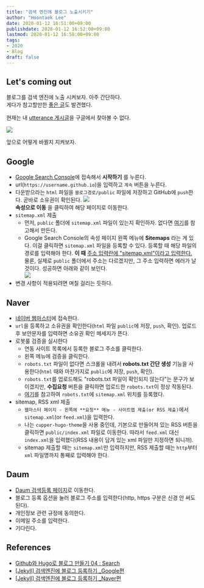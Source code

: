 ```yaml
---
title: "검색 엔진에 블로그 노출시키기"
author: "Hoontaek Lee"
date: 2020-01-12 16:51:00+09:00
publishdate: 2020-01-12 16:52:00+09:00
lastmod: 2020-01-12 16:58:00+09:00
tags:
- 2020
- Blog
draft: false
---
```


## Let's coming out
블로그를 검색 엔진에 노출 시켜보자. 아주 간단하다.  
게다가 참고할만한 [좋은 글](https://tinnia.github.io/blog/post4/)도 발견했다.

현재는 내 [utterance 게시글](/20200101_add_utterances)을 구글에서 찾아볼 수 없다.

![](/post/20200112_검색엔진노출/20200112_검색엔진노출_fig1.jpg)

앞으로 어떻게 바뀔지 지켜보자.

## Google

- [Google Search Console](https://search.google.com/search-console/about?hl=ko)에 접속해서 **시작하기** 를 누른다.
- url(`https://username.github.io`)을 입력하고 `계속` 버튼을 누른다.
- 다운받으라는 `html` 파일을 `블로그경로/public` 파일에 저장하고 GitHub에 `push`한다. 곧바로 소유권이 확인된다. ![](/post/20200112_검색엔진노출/20200112_검색엔진노출_fig2.jpg)  
  **속성으로 이동** 을 클릭하여 해당 페이지로 이동한다.
- `sitemap.xml` 제출
  - 먼저, `public` 폴더에 `sitemap.xml` 파일이 있는지 확인하자. 없다면 [여기](https://tinnia.github.io/blog/post4/)를 참고해서 만든다.
  - Google Search Console의 속성 페이지 왼쪽 메뉴에 **Sitemaps** 라는 게 있다. 이걸 클릭하면 `sitemap.xml` 파일을 등록할 수 있다. 등록할 때 해당 파일의 경로를 입력해야 한다. **이 때** <U>주소 입력란에 "sitemap.xml"이라고 입력한다.</U> 물론, 실제로 `public` 폴더에서 주소는 다르겠지만, 그 주소 입력하면 에러가 날 것이다. 성공하면 아래와 같이 보인다.  
  ![](/post/20200112_검색엔진노출/20200112_검색엔진노출_fig3.jpg)
- 변경 사항이 적용되려면 며칠 걸리는 듯하다.

## Naver

- [네이버 웹마스터](https://searchadvisor.naver.com/console/wmt/board)에 접속한다.
- `url`을 등록하고 소유권을 확인한다(`html` 파일 `public`에 저장, `push`, 확인). 업로드 후 보안문자를 입력하면 소유권 확인 메세지가 뜬다.
- 로봇룰 검증을 실시한다
  - 연동 사이트 목록에서 등록한 블로그 주소를 클릭한다.
  - 왼쪽 메뉴에 검증을 클릭한다.
  - `robots.txt` 파일이 없다면 스크롤을 내려서 **robots.txt 간단 생성** 기능을 사용한다(`html` 때와 마찬가지로 `public`에 저장, `push`, 확인).
  - `robots.txt`를 업로드해도 "robots.txt 파일이 확인되지 않는다"는 문구가 보이겠지만, **수집요청** 버튼을 클릭하면 업로드한 `robots.txt`이 정상 작동된다.
  - [여기](https://gmlwjd9405.github.io/2017/10/20/include-blog-in-a-GoogleSearchEngine.html)를 참고하여 `robots.txt`에 `sitemap.xml` 위치를 등록했다.
- sitemap, RSS xml 제출
  - `웹마스터 페이지 - 왼쪽에 **요청** 메뉴 - 사이트맵 제출(or RSS 제출)`에서 `sitemap.xml`(or `feed.xml`)을 입력한다.
  - 나는 `cupper-hugo-theme`을 사용 중인데, 기본으로 만들어져 있는 RSS 버튼을 클릭하면 `public/index.xml` 파일로 이동한다. 따라서 `feed.xml` 대신 `index.xml`을 입력했다(RSS 내용이 담겨 있는 xml 파일만 지정하면 되니까).
  - sitemap 제출할 때는 `sitemap.xml`만 입력하지만, RSS 제출할 때는 `http`부터 `xml` 파일명까지 통째로 입력해야 한다.

## Daum

- [Daum 검색등록 페이지](https://register.search.daum.net/index.daum)로 이동한다.
- 블로그 등록 옵션을 눌러 블로그 주소를 입력한다(http, https 구분은 신경 안 써도 된다).
- 개인정보 관련 규정에 동의한다.
- 이메일 주소를 입력한다.
- 기다린다.


## References

- [Github와 Hugo로 블로그 만들기 04 : Search](https://tinnia.github.io/blog/post4/)
- [[Jekyll] 검색엔진에 블로그 등록하기 _Google편](https://gmlwjd9405.github.io/2017/10/20/include-blog-in-a-GoogleSearchEngine.html)
- [[Jekyll] 검색엔진에 블로그 등록하기 _Naver편](https://gmlwjd9405.github.io/2017/10/21/include-blog-in-a-NaverSearchEngine.html)
